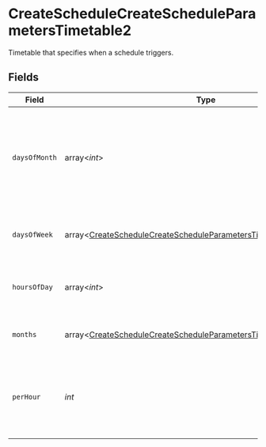 # CreateScheduleCreateScheduleParametersTimetable2

Timetable that specifies when a schedule triggers.


## Fields

| Field                                                                                                                                                      | Type                                                                                                                                                       | Required                                                                                                                                                   | Description                                                                                                                                                |
| ---------------------------------------------------------------------------------------------------------------------------------------------------------- | ---------------------------------------------------------------------------------------------------------------------------------------------------------- | ---------------------------------------------------------------------------------------------------------------------------------------------------------- | ---------------------------------------------------------------------------------------------------------------------------------------------------------- |
| `daysOfMonth`                                                                                                                                              | array<*int*>                                                                                                                                               | :heavy_check_mark:                                                                                                                                         | Days in a month in which the schedule triggers. This is mutually exclusive with days in a week.                                                            |
| `daysOfWeek`                                                                                                                                               | array<[CreateScheduleCreateScheduleParametersTimetable2DaysOfWeek](../../models/operations/CreateScheduleCreateScheduleParametersTimetable2DaysOfWeek.md)> | :heavy_minus_sign:                                                                                                                                         | Days in a week in which the schedule triggers.                                                                                                             |
| `hoursOfDay`                                                                                                                                               | array<*int*>                                                                                                                                               | :heavy_check_mark:                                                                                                                                         | Hours in a day in which the schedule triggers.                                                                                                             |
| `months`                                                                                                                                                   | array<[CreateScheduleCreateScheduleParametersTimetable2Months](../../models/operations/CreateScheduleCreateScheduleParametersTimetable2Months.md)>         | :heavy_minus_sign:                                                                                                                                         | Months in which the schedule triggers.                                                                                                                     |
| `perHour`                                                                                                                                                  | *int*                                                                                                                                                      | :heavy_check_mark:                                                                                                                                         | Number of times a schedule triggers per hour, value must be between 1 and 60                                                                               |